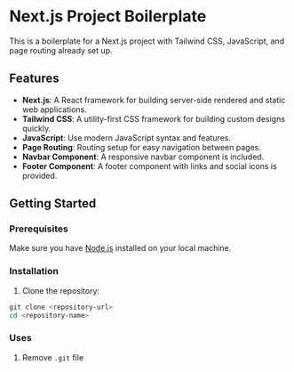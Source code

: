 # Next.js Project Boilerplate

This is a boilerplate for a Next.js project with Tailwind CSS, JavaScript, and page routing already set up.

## Features

- **Next.js**: A React framework for building server-side rendered and static web applications.
- **Tailwind CSS**: A utility-first CSS framework for building custom designs quickly.
- **JavaScript**: Use modern JavaScript syntax and features.
- **Page Routing**: Routing setup for easy navigation between pages.
- **Navbar Component**: A responsive navbar component is included.
- **Footer Component**: A footer component with links and social icons is provided.

## Getting Started

### Prerequisites

Make sure you have [Node.js](https://nodejs.org/) installed on your local machine.

### Installation

1. Clone the repository:

```bash
git clone <repository-url>
cd <repository-name>
```

### Uses

1. Remove `.git` file
